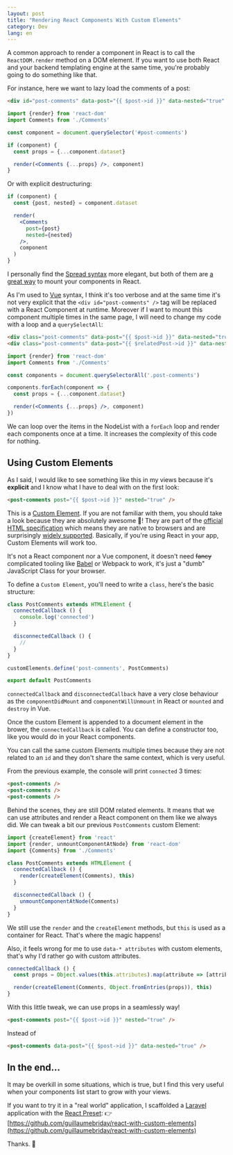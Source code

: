 ```yaml
---
layout: post
title: "Rendering React Components With Custom Elements"
category: Dev
lang: en
---
```


A common approach to render a component in React is to call the `ReactDOM.render` method on a DOM element. If you want to use both React and your backend templating engine at the same time, you're probably going to do something like that.

For instance, here we want to lazy load the comments of a post:

```html
<div id="post-comments" data-post="{{ $post->id }}" data-nested="true" />
```

```jsx
import {render} from 'react-dom'
import Comments from './Comments'

const component = document.querySelector('#post-comments')

if (component) {
  const props = {...component.dataset}

  render(<Comments {...props} />, component)
}
```

Or with explicit destructuring:

```jsx
if (component) {
  const {post, nested} = component.dataset

  render(
    <Comments
      post={post}
      nested={nested}
    />,
    component
  )
}
```

I personally find the [Spread syntax](https://developer.mozilla.org/en-US/docs/Web/JavaScript/Reference/Operators/Spread_syntax) more elegant, but both of them are [a great way](https://reactjs.org/docs/components-and-props.html) to mount your components in React.

As I'm used to [Vue](https://vuejs.org/) syntax, I think it's too verbose and at the same time it's not very explicit that the `<div id="post-comments" />` tag will be replaced with a React Component at runtime. Moreover if I want to mount this component multiple times in the same page, I will need to change my code with a loop and a `querySelectAll`:

```html
<div class="post-comments" data-post="{{ $post->id }}" data-nested="true" />
<div class="post-comments" data-post="{{ $relatedPost->id }}" data-nested="false" />
```

```jsx
import {render} from 'react-dom'
import Comments from './Comments'

const components = document.querySelectorAll('.post-comments')

components.forEach(component => {
  const props = {...component.dataset}

  render(<Comments {...props} />, component)
})
```

We can loop over the items in the NodeList with a `forEach` loop and render each components once at a time. It increases the complexity of this code for nothing.

## Using Custom Elements

As I said, I would like to see something like this in my views because it's **explicit** and I know what I have to deal with on the first look:

```html
<post-comments post="{{ $post->id }}" nested="true" />
```

This is a [Custom Element](https://developer.mozilla.org/en-US/docs/Web/Web_Components/Using_custom_elements). If you are not familiar with them, you should take a look because they are absolutely awesome 🤯! They are part of the [official HTML specification](https://html.spec.whatwg.org/multipage/custom-elements.html) which means they are native to browsers and are surprisingly [widely supported](https://caniuse.com/#feat=custom-elementsv1). Basically, if you're using React in your app, Custom Elements will work too.

It's not a React component nor a Vue component, it doesn't need ~~fancy~~ complicated tooling like [Babel](https://babeljs.io/) or Webpack to work, it's just a "dumb" JavaScript Class for your browser.

To define a `Custom Element`, you'll need to write a `class`, here's the basic structure:

```js
class PostComments extends HTMLElement {
  connectedCallback () {
    console.log('connected')
  }

  disconnectedCallback () {
    //
  }
}

customElements.define('post-comments', PostComments)

export default PostComments
```

`connectedCallback` and `disconnectedCallback` have a very close behaviour as the `componentDidMount` and `componentWillUnmount` in React or `mounted` and `destroy` in Vue.

Once the custom Element is appended to a document element in the brower, the `connectedCallback` is called. You can define a constructor too, like you would do in your React components.

You can call the same custom Elements multiple times because they are not related to an `id` and they don't share the same context, which is very useful.

From the previous example, the console will print `connected` 3 times:

```html
<post-comments />
<post-comments />
<post-comments />
```

Behind the scenes, they are still DOM related elements. It means that we can use attributes and render a React component on them like we always did. We can tweak a bit our previous `PostComments` custom Element:

```js
import {createElement} from 'react'
import {render, unmountComponentAtNode} from 'react-dom'
import {Comments} from './Comments'

class PostComments extends HTMLElement {
  connectedCallback () {
    render(createElement(Comments), this)
  }

  disconnectedCallback () {
    unmountComponentAtNode(Comments)
  }
}
```

We still use the `render` and the `createElement` methods, but `this` is used as a container for React. That's where the magic happens!

Also, it feels wrong for me to use `data-* attributes` with custom elements, that's why I'd rather go with custom attributes.

```js
connectedCallback () {
  const props = Object.values(this.attributes).map(attribute => [attribute.name, attribute.value])

  render(createElement(Comments, Object.fromEntries(props)), this)
}
```

With this little tweak, we can use props in a seamlessly way!

```html
<post-comments post="{{ $post->id }}" nested="true" />
```

Instead of

```html
<post-comments data-post="{{ $post->id }}" data-nested="true" />
```

## In the end...

It may be overkill in some situations, which is true, but I find this very useful when your components list start to grow with your views.

If you want to try it in a "real world" application, I scaffolded a [Laravel](https://laravel.com/) application with the [React Preset](https://laravel.com/docs/7.x/frontend#using-react): 👉 [https://github.com/guillaumebriday/react-with-custom-elements](https://github.com/guillaumebriday/react-with-custom-elements)


Thanks. 👋
